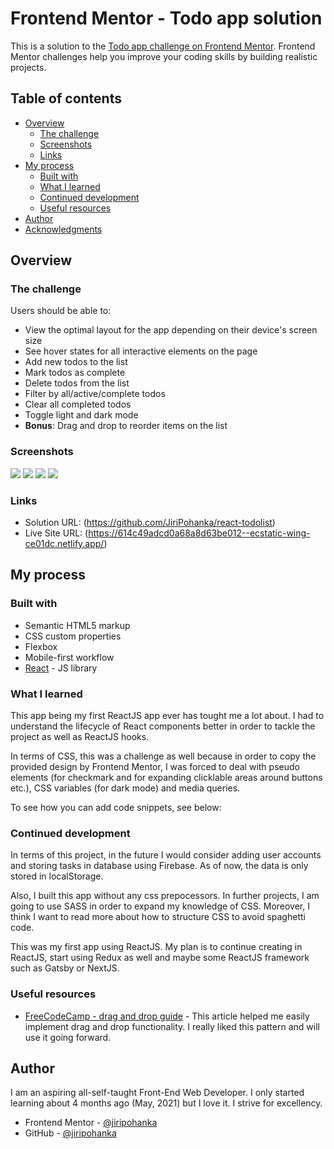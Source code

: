 # Frontend Mentor - Todo app solution

This is a solution to the [Todo app challenge on Frontend Mentor](https://www.frontendmentor.io/challenges/todo-app-Su1_KokOW). Frontend Mentor challenges help you improve your coding skills by building realistic projects. 

## Table of contents

- [Overview](#overview)
  - [The challenge](#the-challenge)
  - [Screenshots](#screenshots)
  - [Links](#links)
- [My process](#my-process)
  - [Built with](#built-with)
  - [What I learned](#what-i-learned)
  - [Continued development](#continued-development)
  - [Useful resources](#useful-resources)
- [Author](#author)
- [Acknowledgments](#acknowledgments)

## Overview

### The challenge

Users should be able to:

- View the optimal layout for the app depending on their device's screen size
- See hover states for all interactive elements on the page
- Add new todos to the list
- Mark todos as complete
- Delete todos from the list
- Filter by all/active/complete todos
- Clear all completed todos
- Toggle light and dark mode
- **Bonus**: Drag and drop to reorder items on the list

### Screenshots

![](./screenshots/screenshot-desktop-light.jpg)
![](./screenshots/screenshot-desktop-dark.jpg)
![](./screenshots/screenshot-mobile-dark.jpg)
![](./screenshots/screenshot-mobile-light.jpg)

### Links

- Solution URL: (https://github.com/JiriPohanka/react-todolist)
- Live Site URL: (https://614c49adcd0a68a8d63be012--ecstatic-wing-ce01dc.netlify.app/)

## My process

### Built with

- Semantic HTML5 markup
- CSS custom properties
- Flexbox
- Mobile-first workflow
- [React](https://reactjs.org/) - JS library

### What I learned

This app being my first ReactJS app ever has tought me a lot about. I had to understand the lifecycle of React components better in order to tackle the project as well as ReactJS hooks.

In terms of CSS, this was a challenge as well because in order to copy the provided design by Frontend Mentor, I was forced to deal with pseudo elements (for checkmark and for expanding clicklable areas around buttons etc.), CSS variables (for dark mode) and media queries.

To see how you can add code snippets, see below:

### Continued development

In terms of this project, in the future I would consider adding user accounts and storing tasks in database using Firebase. As of now, the data is only stored in localStorage.

Also, I built this app without any css prepocessors. In further projects, I am going to use SASS in order to expand my knowledge of CSS. Moreover, I think I want to read more about how to structure CSS to avoid spaghetti code.

This was my first app using ReactJS. My plan is to continue creating in ReactJS, start using Redux as well and maybe some ReactJS framework such as Gatsby or NextJS.

### Useful resources

- [FreeCodeCamp - drag and drop guide](https://www.freecodecamp.org/news/how-to-add-drag-and-drop-in-react-with-react-beautiful-dnd/) - This article helped me easily implement drag and drop functionality. I really liked this pattern and will use it going forward.

## Author

I am an aspiring all-self-taught Front-End Web Developer. I only started learning about 4 months ago (May, 2021) but I love it. I strive for excellency.

- Frontend Mentor - [@jiripohanka](https://www.frontendmentor.io/profile/JiriPohanka)
- GitHub - [@jiripohanka](https://github.com/JiriPohanka)
